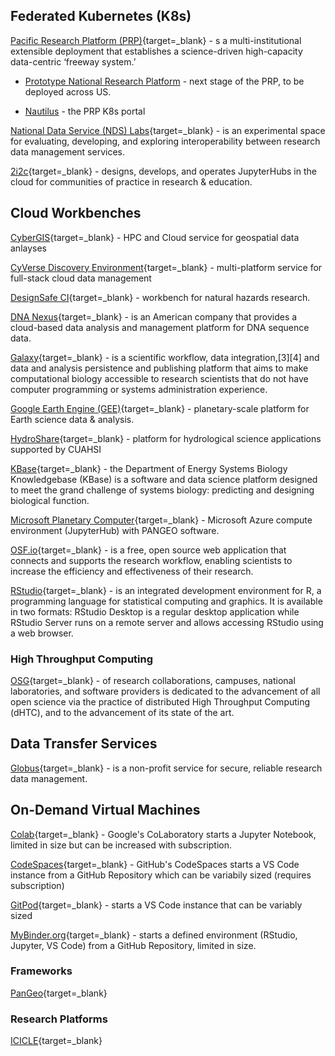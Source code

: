 
## Federated Kubernetes (K8s)  

[Pacific Research Platform (PRP)](https://pacificresearchplatform.org/){target=_blank} - s a multi-institutional extensible deployment that establishes a science-driven high-capacity data-centric ‘freeway system.’ 

- [Prototype National Research Platform](https://www.nsf.gov/awardsearch/showAward?AWD_ID=2112167&HistoricalAwards=false) - next stage of the PRP, to be deployed across US.

- [Nautilus](https://portal.nrp-nautilus.io/) - the PRP K8s portal

[National Data Service (NDS) Labs](http://www.nationaldataservice.org/){target=_blank} -  is an experimental space for evaluating, developing, and exploring interoperability between research data management services.

[2i2c](https://2i2c.org/){target=_blank} - designs, develops, and operates JupyterHubs in the cloud for communities of practice in research & education.                                 

## Cloud Workbenches

[CyberGIS](https://cybergis.illinois.edu/){target=_blank} - HPC and Cloud service for geospatial data anlayses

[CyVerse Discovery Environment](https://de.cyverse.org/){target=_blank} - multi-platform service for full-stack cloud data management 

[DesignSafe CI](https://www.designsafe-ci.org/){target=_blank} - workbench for natural hazards research.

[DNA Nexus](https://www.dnanexus.com/){target=_blank} - is an American company that provides a cloud-based data analysis and management platform for DNA sequence data.  

[Galaxy](https://usegalaxy.org/){target=_blank} - is a scientific workflow, data integration,[3][4] and data and analysis persistence and publishing platform that aims to make computational biology accessible to research scientists that do not have computer programming or systems administration experience. 

[Google Earth Engine (GEE)](https://earthengine.google.com/){target=_blank} - planetary-scale platform for Earth science data & analysis.   

[HydroShare](https://www.hydroshare.org/){target=_blank} - platform for hydrological science applications supported by CUAHSI 

[KBase](https://www.kbase.us/){target=_blank} - the Department of Energy Systems Biology Knowledgebase (KBase) is a software and data science platform designed to meet the grand challenge of systems biology: predicting and designing biological function.   

[Microsoft Planetary Computer](https://planetarycomputer.microsoft.com/){target=_blank} - Microsoft Azure compute environment (JupyterHub) with PANGEO software.  

[OSF.io](https://osf.io/){target=_blank} - is a free, open source web application that connects and supports the research workflow, enabling scientists to increase the efficiency and effectiveness of their research.

[RStudio](https://www.rstudio.com/products/workbench/){target=_blank} -  is an integrated development environment for R, a programming language for statistical computing and graphics. It is available in two formats: RStudio Desktop is a regular desktop application while RStudio Server runs on a remote server and allows accessing RStudio using a web browser.

### High Throughput Computing

[OSG](https://opensciencegrid.org/){target=_blank} - of research collaborations, campuses, national laboratories, and software providers is dedicated to the advancement of all open science via the practice of distributed High Throughput Computing (dHTC), and to the advancement of its state of the art.

## Data Transfer Services
                  
[Globus](https://www.globus.org/){target=_blank} - is a non-profit service for secure, reliable research data management.

## On-Demand Virtual Machines

[Colab](https://colab.research.google.com/){target=_blank} - Google's CoLaboratory starts a Jupyter Notebook, limited in size but can be increased with subscription.                

[CodeSpaces](https://github.com/features/codespaces){target=_blank} - GitHub's CodeSpaces starts a VS Code instance from a GitHub Repository which can be variabily sized (requires subscription)      

[GitPod](https://www.gitpod.io/){target=_blank} - starts a VS Code instance that can be variably sized 

[MyBinder.org](https://mybinder.org/){target=_blank} - starts a defined environment (RStudio, Jupyter, VS Code) from a GitHub Repository, limited in size.                       
     
### Frameworks                               

[PanGeo](https://pangeo.io/){target=_blank}

### Research Platforms

[ICICLE](https://icicle.osu.edu/){target=_blank}                 

